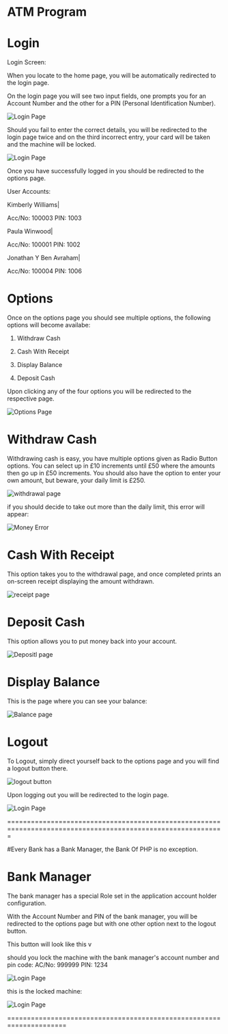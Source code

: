 ATM Program
===========

Login
=======

Login Screen:

When you locate to the home page, you will be automatically redirected to the login page.

On the login page you will see two input fields, one prompts you for an Account Number and the other for a PIN (Personal Identification Number).

![Login Page](http://benavdesign.co.uk/wp-content/themes/Jonathan/login_page.jpg "Login Page")


Should you fail to enter the correct details, you will be redirected to the login page twice and on the third incorrect entry, your card will be taken and the machine will be locked.

![Login Page](http://benavdesign.co.uk/wp-content/themes/Jonathan/user-error.jpg "Login Page")


Once you have successfully logged in you should be redirected to the options page.

User Accounts:

Kimberly Williams|

Acc/No: 100003
PIN:    1003

Paula Winwood|

Acc/No: 100001
PIN:    1002

Jonathan Y Ben Avraham|

Acc/No: 100004
PIN:    1006

Options
=========

Once on the options page you should see multiple options, the following options will become availabe:

1) Withdraw Cash

2) Cash With Receipt

3) Display Balance

4) Deposit Cash

Upon clicking any of the four options you will be redirected to the respective page.

![Options Page](http://benavdesign.co.uk/wp-content/themes/Jonathan/options_page.jpg "Options Page")

Withdraw Cash
=============

Withdrawing cash is easy, you have multiple options given as Radio Button options. You can select up in £10 increments until £50 where the amounts then go up in £50 increments.
You should also have the option to enter your own amount, but beware, your daily limit is £250.

![withdrawal page](http://benavdesign.co.uk/wp-content/themes/Jonathan/widthdraw.jpg "Withdrawal Page")

if you should decide to take out more than the daily limit, this error will appear:

![Money Error](http://benavdesign.co.uk/wp-content/themes/Jonathan/money-error.jpg "money error")

Cash With Receipt
=================

This option takes you to the withdrawal page, and once completed prints an on-screen receipt displaying the amount withdrawn.

![receipt page](http://benavdesign.co.uk/wp-content/themes/Jonathan/receipt.jpg "Receipt Page")

Deposit Cash
==================

This option allows you to put money back into your account.


![Depositl page](http://benavdesign.co.uk/wp-content/themes/Jonathan/deposit.jpg "Deposit Page")


Display Balance
===================

This is the page where you can see your balance:

![Balance page](http://benavdesign.co.uk/wp-content/themes/Jonathan/balance.jpg "Balance Page")

Logout
===============
To Logout, simply direct yourself back to the options page and you will find a logout button there.

![logout button](http://benavdesign.co.uk/wp-content/themes/Jonathan/logout.jpg "logout button")

Upon logging out you will be redirected to the login page.

![Login Page](http://benavdesign.co.uk/wp-content/themes/Jonathan/login_page.jpg "Login Page")



=============================================================================================================

#Every Bank has a Bank Manager, the Bank Of PHP is no exception.

Bank Manager
================
The bank manager has a special Role set in the application account holder configuration.

With the Account Number and PIN of the bank manager, you will be redirected to the options page but with one other option next to the logout button.

This button will look like this v

should you lock the machine with the bank manager's account number and pin code:
AC/No: 999999
PIN:   1234


![Login Page](http://benavdesign.co.uk/wp-content/themes/Jonathan/manager-options.jpg "Login Page")

this is the locked machine:

![Login Page](http://benavdesign.co.uk/wp-content/themes/Jonathan/close.jpg "Login Page")

=====================================================================


